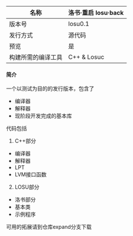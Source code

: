 
| 名称        | 洛书·重启   losu·back  |
|-----------|-------------|
| 版本号       | losu0.1     |
| 发行方式      | 源代码         |
| 预览        | 是           |
| 构建所需的编译工具 | C++ & Losuc |

#### 简介
一个以测试为目的的发行版本，包含了
+ 编译器
+ 解释器
+ 现阶段开发完成的基本库

代码包括
1. C++部分
+ 编译器
+ 解释器
+ LPT
+ LVM接口函数
2. LOSU部分
+ 洛书部分
+ 基本类
+ 示例程序

可用的拓展请到仓库expand分支下载